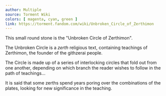 ```yaml
---
author: Multiple
source: Torment Wiki
colors: [ magenta, cyan, green ]
link: https://torment.fandom.com/wiki/Unbroken_Circle_of_Zerthimon
---
```

This small round stone is the "Unbroken Circle of Zerthimon".

The Unbroken Circle is a *zerth* religious text,
containing teachings of Zerthimon, the founder of the githzerai people.

The Circle is made up of a series of interlocking circles that fold out from one another,
depending on which branch the reader wishes to follow in the path of teachings...

It is said that some zerths spend years poring over the combinations of the plates,
looking for new significance in the teaching.
